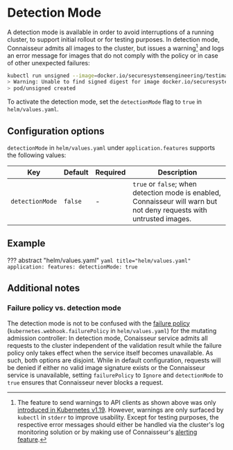 # Detection Mode

A detection mode is available in order to avoid interruptions of a running cluster, to support initial rollout or for testing purposes.
In detection mode, Connaisseur admits all images to the cluster, but issues a warning[^1] and logs an error message for images that do not comply with the policy or in case of other unexpected failures:

[^1]: The feature to send warnings to API clients as shown above was only [introduced in Kubernetes v1.19](https://kubernetes.io/blog/2020/09/03/warnings/#:~:text=In%20Kubernetes%20v1.,response%20body%20in%20any%20way.&text=The%20k8s.io%2Fclient%2Dgo%20behavior%20can%20be%20overridden,%2Dprocess%20or%20per%2Dclient.). However, warnings are only surfaced by `kubectl` in `stderr` to improve usability. Except for testing purposes, the respective error messages should either be handled via the cluster's log monitoring solution or by making use of Connaisseur's [alerting feature](alerting.md).

```bash
kubectl run unsigned --image=docker.io/securesystemsengineering/testimage:unsigned
> Warning: Unable to find signed digest for image docker.io/securesystemsengineering/testimage:unsigned. (not denied due to DETECTION_MODE)
> pod/unsigned created
```

To activate the detection mode, set the `detectionMode` flag to `true` in `helm/values.yaml`.

## Configuration options

`detectionMode` in `helm/values.yaml` under `application.features` supports the following values:

| Key | Default | Required | Description |
| - | - | - | - |
| `detectionMode` | `false` | - | `true` or `false`; when detection mode is enabled, Connaisseur will warn but not deny requests with untrusted images. |

## Example

??? abstract "helm/values.yaml"
    ```yaml title="helm/values.yaml"
    application:
      features:
        detectionMode: true
    ```

## Additional notes

### Failure policy vs. detection mode

The detection mode is not to be confused with the [failure policy](https://kubernetes.io/docs/reference/access-authn-authz/extensible-admission-controllers/#failure-policy) (`kubernetes.webhook.failurePolicy` in `helm/values.yaml`) for the mutating admission controller:
In detection mode, Conaisseur service admits all requests to the cluster independent of the validation result while the failure policy only takes effect when the service itself becomes unavailable.
As such, both options are disjoint.
While in default configuration, requests will be denied if either no valid image signature exists or the Connaisseur service is unavailable, setting `failurePolicy` to `Ignore` and `detectionMode` to `true` ensures that Connaisseur never blocks a request.

